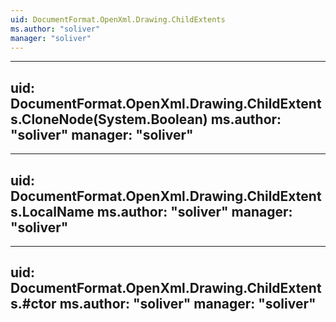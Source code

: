 ```yaml
---
uid: DocumentFormat.OpenXml.Drawing.ChildExtents
ms.author: "soliver"
manager: "soliver"
---
```


---
uid: DocumentFormat.OpenXml.Drawing.ChildExtents.CloneNode(System.Boolean)
ms.author: "soliver"
manager: "soliver"
---

---
uid: DocumentFormat.OpenXml.Drawing.ChildExtents.LocalName
ms.author: "soliver"
manager: "soliver"
---

---
uid: DocumentFormat.OpenXml.Drawing.ChildExtents.#ctor
ms.author: "soliver"
manager: "soliver"
---
